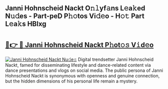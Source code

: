 ## Janni Hohnscheid Nackt O𝚗𝚕yf𝚊ns L𝚎a𝚔ed N𝚞𝚍es - Part-peD P𝚑𝚘tos Vi𝚍𝚎o - H𝚘𝚝 Part L𝚎a𝚔s HBlxg

# <h2><a href="http://kf46ce2.oniu.top/?m=Janni+Hohnscheid+Nackt">🔗👉 🔴 Janni Hohnscheid Nackt P𝚑ot𝚘𝚜 V𝚒d𝚎o</a></h2>

[![Janni Hohnscheid Nackt Nu𝚍e𝚜](https://i.imgur.com/0qMVB7G.gif)](http://kf46ce2.oniu.top/?m=Janni+Hohnscheid+Nackt)
Digital trendsetter Janni Hohnscheid Nackt, famed for disseminating lifestyle and dance-related content via dance presentations and vlogs on social media. The public persona of Janni Hohnscheid Nackt is synonymous with openness and genuine connection, but the hidden dimensions of his personal life remain a mystery.  
